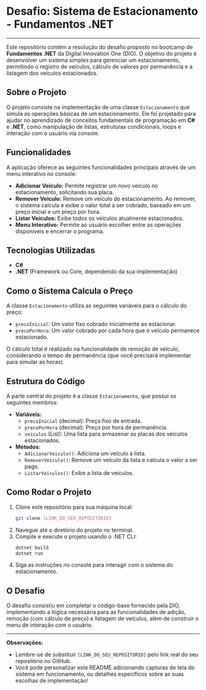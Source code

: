 # Desafio: Sistema de Estacionamento - Fundamentos .NET

---

Este repositório contém a resolução do desafio proposto no bootcamp de **Fundamentos .NET** da Digital Innovation One (DIO). O objetivo do projeto é desenvolver um sistema simples para gerenciar um estacionamento, permitindo o registro de veículos, cálculo de valores por permanência e a listagem dos veículos estacionados.

## Sobre o Projeto

O projeto consiste na implementação de uma classe `Estacionamento` que simula as operações básicas de um estacionamento. Ele foi projetado para ajudar no aprendizado de conceitos fundamentais de programação em **C#** e **.NET**, como manipulação de listas, estruturas condicionais, loops e interação com o usuário via console.

## Funcionalidades

A aplicação oferece as seguintes funcionalidades principais através de um menu interativo no console:

* **Adicionar Veículo:** Permite registrar um novo veículo no estacionamento, solicitando sua placa.
* **Remover Veículo:** Remove um veículo do estacionamento. Ao remover, o sistema calcula e exibe o valor total a ser cobrado, baseado em um preço inicial e um preço por hora.
* **Listar Veículos:** Exibe todos os veículos atualmente estacionados.
* **Menu Interativo:** Permite ao usuário escolher entre as operações disponíveis e encerrar o programa.

## Tecnologias Utilizadas

* **C#**
* **.NET** (Framework ou Core, dependendo da sua implementação)

## Como o Sistema Calcula o Preço

A classe `Estacionamento` utiliza as seguintes variáveis para o cálculo do preço:

* `precoInicial`: Um valor fixo cobrado inicialmente ao estacionar.
* `precoPorHora`: Um valor cobrado por cada hora que o veículo permanece estacionado.

O cálculo total é realizado na funcionalidade de remoção de veículo, considerando o tempo de permanência (que você precisará implementar para simular as horas).

## Estrutura do Código

A parte central do projeto é a classe `Estacionamento`, que possui os seguintes membros:

* **Variáveis:**
    * `precoInicial` (decimal): Preço fixo de entrada.
    * `precoPorHora` (decimal): Preço por hora de permanência.
    * `veiculos` (List<string>): Uma lista para armazenar as placas dos veículos estacionados.
* **Métodos:**
    * `AdicionarVeiculo()`: Adiciona um veículo à lista.
    * `RemoverVeiculo()`: Remove um veículo da lista e calcula o valor a ser pago.
    * `ListarVeiculos()`: Exibe a lista de veículos.

## Como Rodar o Projeto

1.  Clone este repositório para sua máquina local:
    ```bash
    git clone [LINK_DO_SEU_REPOSITORIO]
    ```
2.  Navegue até o diretório do projeto no terminal.
3.  Compile e execute o projeto usando o .NET CLI:
    ```bash
    dotnet build
    dotnet run
    ```
4.  Siga as instruções no console para interagir com o sistema do estacionamento.

## O Desafio

O desafio consistiu em completar o código-base fornecido pela DIO, implementando a lógica necessária para as funcionalidades de adição, remoção (com cálculo de preço) e listagem de veículos, além de construir o menu de interação com o usuário.

---

**Observações:**

* Lembre-se de substituir `[LINK_DO_SEU_REPOSITORIO]` pelo link real do seu repositório no GitHub.
* Você pode personalizar este README adicionando capturas de tela do sistema em funcionamento, ou detalhes específicos sobre as suas escolhas de implementação!
